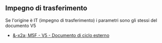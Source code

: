 ## Impegno di trasferimento
Se l'origine è IT (impegno di trasferimento) i parametri sono gli stessi del documento V5
- [&-x2a; M5F - V5 - Documento di ciclo esterno](Sorgenti/MB/DOC_OGG/TA_M5F_V5)
